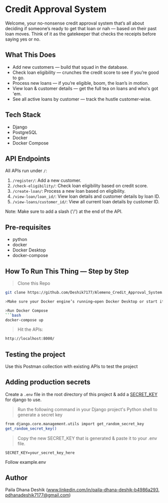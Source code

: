 # Credit Approval System

Welcome, your no-nonsense credit approval system that’s all about deciding if someone’s ready to get that loan or nah — based on their past loan moves. Think of it as the gatekeeper that checks the receipts before saying yes or no.

## What This Does

- Add new customers — build that squad in the database.
- Check loan eligibility — crunches the credit score to see if you’re good to go.
- Process new loans — if you’re eligible, boom, the loan’s in motion.
- View loan & customer details — get the full tea on loans and who's got 'em.
- See all active loans by customer — track the hustle customer-wise.

## Tech Stack

- Django
- PostgreSQL
- Docker
- Docker Compose

## API Endpoints

All APIs run under `/`:
1. `/register/`: Add a new customer.
2. `/check-eligibility/`: Check loan eligibility based on credit score.
3. `/create-loan/`: Process a new loan based on eligibility.
4. `/view-loan/loan_id/`: View loan details and customer details by loan ID.
5. `/view-loans/customer_id/`: View all current loan details by customer ID.

Note: Make sure to add a slash ('/') at the end of the API.

## Pre-requisites

- python
- docker
- Docker Desktop
- docker-compose

## How To Run This Thing — Step by Step

>Clone this Repo
```bash
git clone https://github.com/Deshik7177/Alemeno_Credit_Approval_System.git

>Make sure your Docker engine’s running—open Docker Desktop or start it using your OS’s way.

>Run Docker Compose
```bash
docker-compose up
```
>Hit the APIs:
```bash
http://localhost:8000/
```

## Testing the project
Use this Postman collection with existing APIs to test the project


## Adding production secrets
Create a ```.env``` file in the root directory of this project & add a [SECRET_KEY](https://docs.djangoproject.com/en/5.0/ref/settings/#secret-key) for django to use.
>Run the following command in your Django project's Python shell to generate a secret key
```bash
from django.core.management.utils import get_random_secret_key
get_random_secret_key()
```
>Copy the new SECRET_KEY that is generated & paste it to your .env file.
```
SECRET_KEY=your_secret_key_here
```
Follow example.env

## Author
Paila Dhana Deshik (www.linkedin.com/in/paila-dhana-deshik-b4986a293, pdhanadeshik7177@gmail.com)
